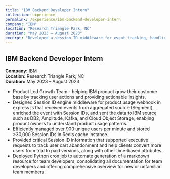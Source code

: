 ```yaml
---
title: "IBM Backend Developer Intern"
collection: experience
permalink: /experience/ibm-backend-developer-intern
company: "IBM"
location: "Research Triangle Park, NC"
duration: "May 2023 – August 2023"
excerpt: "Developed a session ID middleware for event tracking, handling 900+ users per minute."
---
```


## IBM Backend Developer Intern

**Company:** IBM  
**Location:** Research Triangle Park, NC  
**Duration:** May 2023 – August 2023

- Product Led Growth Team - helping IBM product grow their customer base by tracking user actions and providing actionable insights.
- Designed Session ID engine middleware for product usage webhook in express.js that received events from aggregated source (Segment), enriched the event with Session IDs, and sent the data to IBM source such as DB2, Amplitude, Kafka, and Cloud Object Storage, enabling product owners to understand product usage patterns.
- Efficiently managed over 900 unique users per minute and stored >30,000 Session IDs in Redis cache instance.
- Provided critical Session ID information that supported executive requests to track user cart abandonment and help clients convert more users from trial to paid versions, along with other time-based attributes.
- Deployed Python cron job to automate generation of a markdown resource for team developers, consolidating all documentation for team developers and offering comprehensive overview for new or unfamiliar team members.
